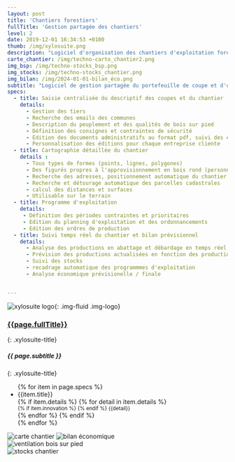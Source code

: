 ```yaml
---
layout: post
title: 'Chantiers forestiers'
fullTitle: 'Gestion partagée des chantiers'
level: 2
date: 2019-12-01 16:34:53 +0100
thumb: /img/xylosuite.png
description: "Logiciel d'organisation des chantiers d'exploitation forestière"
carte_chantier: /img/techno-carto_chantier2.png
img_bsp: /img/techno-stocks_bsp.png
img_stocks: /img/techno-stocks_chantier.png
img_bilan: /img/2024-01-01-bilan_éco.png
subtitle: "Logiciel de gestion partagée du portefeuille de coupe et d'organisation des chantiers forestiers"
specs:
  - title: Saisie centralisée du descriptif des coupes et du chantier
    details: 
      - Gestion des tiers
      - Recherche des emails des communes
      - Description du peuplement et des qualités de bois sur pied
      - Définition des consignes et contraintes de sécurité
      - Edition des documents administratifs au format pdf, suivi des envois (déclaration d'ouverture de chantier, contrats d'exploitation, fiche de sécurité, DAET, DT, Arrêté de stationnement...)
      - Personnalisation des éditions pour chaque entreprise cliente
  - title: Cartographie détaillée du chantier
    details : 
      - Tous types de formes (points, lignes, polygones)
      - Des figurés propres à l'approvisionnement en bois rond (personnalisables)
      - Recherche des adresses, positionnement automatique du chantier
      - Recherche et détourage automatique des parcelles cadastrales
      - calcul des distances et surfaces
      - Utilisable sur le terrain
  - title: Programme d'exploitation
    details: 
     - Définition des périodes contraintes et prioritaires
     - Edition du planning d'exploitation et des ordonnancements
     - Edition des ordres de production
  - title: Suivi temps réel du chantier et bilan prévisionnel
    details:
      - Analyse des productions en abattage et débardage en temps réel
      - Prévision des productions actualisées en fonction des productions réelles
      - Suivi des stocks
      - recadrage automatique des programmmes d'exploitation
      - Analyse économique prévisionelle / finale


---
```


![xylosuite logo]({{page.thumb}}){: .img-fluid .img-logo}

### <a href='./intro#applis'><i class="fas fa-chevron-left mr-2"></i>{{page.fullTitle}}</a>
{: .xylosuite-title}

##### <strong>{{ page.subtitle }} </strong>
{: .xylosuite-title}

<div class="container p-0 my-4">
  <div class="row">
    <div class="col-12 col-md-7">  
      <ul class="list-group ">
      {% for item in page.specs %}
        <li class="list-group-item">
        <div>{{item.title}}</div>
        {% if item.details %}
          {% for detail in item.details %}
            <div>
              <small class="text-muted">
                {% if item.innovation %} <i class="fas fa-lightbulb mr-1"></i> {% endif %}
                {{detail}}
              </small>
            </div>
          {% endfor %}
        {% endif %}</li>
      {% endfor %}
      </ul>
    </div>
    <div class="col-12 col-md-5 mb-2 mt-3 mt-md-0 mt-lg-0">
      <img src="{{page.carte_chantier}}" alt="carte chantier" class="img-fluid">
      <img src="{{page.img_bilan}}" alt="bilan économique" class="img-fluid mt-1">
    </div>
  </div>  
</div>

<div class="container p-0 mt-4">
  <div class="row">
    <div class="col-12 col-md-8">  
      <img src="{{page.img_bsp}}" alt="ventilation bois sur pied" class="img-fluid">
    </div>
    <div class="col-12 col-md-4 mb-2 mt-3 mt-md-0 mt-lg-0">
      <img src="{{page.img_stocks}}" alt="stocks chantier" class="img-fluid">
    </div>
  </div>  
</div>
